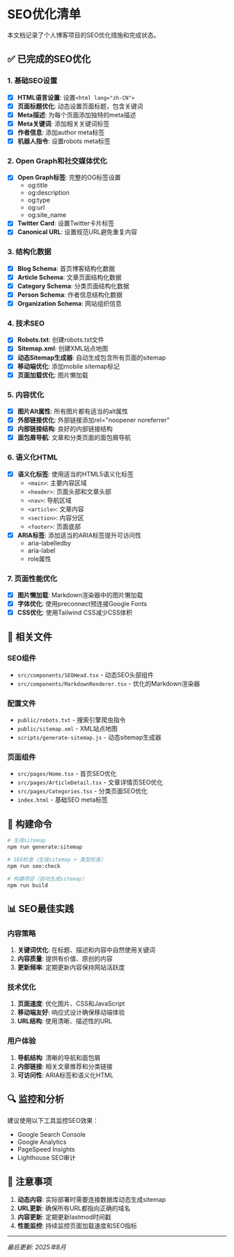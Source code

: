 # SEO优化清单

本文档记录了个人博客项目的SEO优化措施和完成状态。

## ✅ 已完成的SEO优化

### 1. 基础SEO设置
- [x] **HTML语言设置**: 设置`<html lang="zh-CN">`
- [x] **页面标题优化**: 动态设置页面标题，包含关键词
- [x] **Meta描述**: 为每个页面添加独特的meta描述
- [x] **Meta关键词**: 添加相关关键词标签
- [x] **作者信息**: 添加author meta标签
- [x] **机器人指令**: 设置robots meta标签

### 2. Open Graph和社交媒体优化
- [x] **Open Graph标签**: 完整的OG标签设置
  - og:title
  - og:description
  - og:type
  - og:url
  - og:site_name
- [x] **Twitter Card**: 设置Twitter卡片标签
- [x] **Canonical URL**: 设置规范URL避免重复内容

### 3. 结构化数据
- [x] **Blog Schema**: 首页博客结构化数据
- [x] **Article Schema**: 文章页面结构化数据
- [x] **Category Schema**: 分类页面结构化数据
- [x] **Person Schema**: 作者信息结构化数据
- [x] **Organization Schema**: 网站组织信息

### 4. 技术SEO
- [x] **Robots.txt**: 创建robots.txt文件
- [x] **Sitemap.xml**: 创建XML站点地图
- [x] **动态Sitemap生成器**: 自动生成包含所有页面的sitemap
- [x] **移动端优化**: 添加mobile sitemap标记
- [x] **页面加载优化**: 图片懒加载

### 5. 内容优化
- [x] **图片Alt属性**: 所有图片都有适当的alt属性
- [x] **外部链接优化**: 外部链接添加rel="noopener noreferrer"
- [x] **内部链接结构**: 良好的内部链接结构
- [x] **面包屑导航**: 文章和分类页面的面包屑导航

### 6. 语义化HTML
- [x] **语义化标签**: 使用适当的HTML5语义化标签
  - `<main>`: 主要内容区域
  - `<header>`: 页面头部和文章头部
  - `<nav>`: 导航区域
  - `<article>`: 文章内容
  - `<section>`: 内容分区
  - `<footer>`: 页面底部
- [x] **ARIA标签**: 添加适当的ARIA标签提升可访问性
  - aria-labelledby
  - aria-label
  - role属性

### 7. 页面性能优化
- [x] **图片懒加载**: Markdown渲染器中的图片懒加载
- [x] **字体优化**: 使用preconnect预连接Google Fonts
- [x] **CSS优化**: 使用Tailwind CSS减少CSS体积

## 📁 相关文件

### SEO组件
- `src/components/SEOHead.tsx` - 动态SEO头部组件
- `src/components/MarkdownRenderer.tsx` - 优化的Markdown渲染器

### 配置文件
- `public/robots.txt` - 搜索引擎爬虫指令
- `public/sitemap.xml` - XML站点地图
- `scripts/generate-sitemap.js` - 动态sitemap生成器

### 页面组件
- `src/pages/Home.tsx` - 首页SEO优化
- `src/pages/ArticleDetail.tsx` - 文章详情页SEO优化
- `src/pages/Categories.tsx` - 分类页面SEO优化
- `index.html` - 基础SEO meta标签

## 🚀 构建命令

```bash
# 生成sitemap
npm run generate:sitemap

# SEO检查（生成sitemap + 类型检查）
npm run seo:check

# 构建项目（自动生成sitemap）
npm run build
```

## 📊 SEO最佳实践

### 内容策略
1. **关键词优化**: 在标题、描述和内容中自然使用关键词
2. **内容质量**: 提供有价值、原创的内容
3. **更新频率**: 定期更新内容保持网站活跃度

### 技术优化
1. **页面速度**: 优化图片、CSS和JavaScript
2. **移动端友好**: 响应式设计确保移动端体验
3. **URL结构**: 使用清晰、描述性的URL

### 用户体验
1. **导航结构**: 清晰的导航和面包屑
2. **内部链接**: 相关文章推荐和分类链接
3. **可访问性**: ARIA标签和语义化HTML

## 🔍 监控和分析

建议使用以下工具监控SEO效果：
- Google Search Console
- Google Analytics
- PageSpeed Insights
- Lighthouse SEO审计

## 📝 注意事项

1. **动态内容**: 实际部署时需要连接数据库动态生成sitemap
2. **URL更新**: 确保所有URL都指向正确的域名
3. **内容更新**: 定期更新lastmod时间戳
4. **性能监控**: 持续监控页面加载速度和SEO指标

---

*最后更新: 2025年8月*